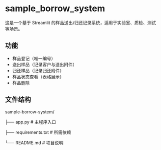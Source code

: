 # sample_borrow_system
这是一个基于 Streamlit 的样品送出/归还记录系统，适用于实验室、质检、测试等场景。

## 功能

- 样品登记（唯一编号）
- 送出样品（记录客户与送出附件）
- 归还样品（记录归还附件）
- 样品状态查看（表格展示）
- 样品删除

## 文件结构
sample-borrow-system/

├── app.py # 主程序入口

├── requirements.txt # 所需依赖

└── README.md # 项目说明
